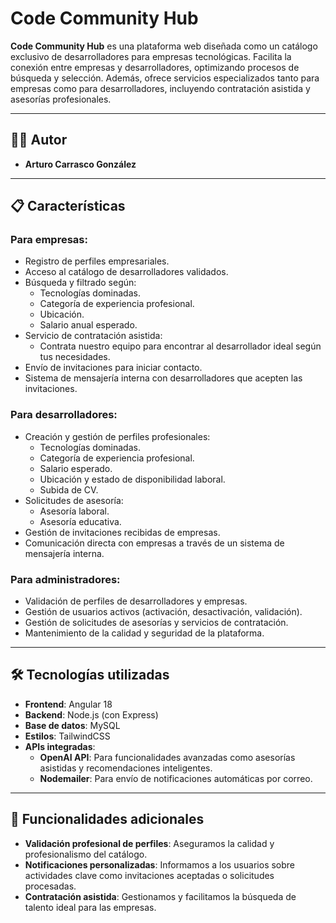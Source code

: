# Code Community Hub

**Code Community Hub** es una plataforma web diseñada como un catálogo exclusivo de desarrolladores para empresas tecnológicas. Facilita la conexión entre empresas y desarrolladores, optimizando procesos de búsqueda y selección. Además, ofrece servicios especializados tanto para empresas como para desarrolladores, incluyendo contratación asistida y asesorías profesionales.

---

## 👨‍💻 Autor

- **Arturo Carrasco González**

---

## 📋 Características

### Para empresas:
- Registro de perfiles empresariales.
- Acceso al catálogo de desarrolladores validados.
- Búsqueda y filtrado según:
  - Tecnologías dominadas.
  - Categoría de experiencia profesional.
  - Ubicación.
  - Salario anual esperado.
- Servicio de contratación asistida:
  - Contrata nuestro equipo para encontrar al desarrollador ideal según tus necesidades.
- Envío de invitaciones para iniciar contacto.
- Sistema de mensajería interna con desarrolladores que acepten las invitaciones.

### Para desarrolladores:
- Creación y gestión de perfiles profesionales:
  - Tecnologías dominadas.
  - Categoría de experiencia profesional.
  - Salario esperado.
  - Ubicación y estado de disponibilidad laboral.
  - Subida de CV.
- Solicitudes de asesoría:
  - Asesoría laboral.
  - Asesoría educativa.
- Gestión de invitaciones recibidas de empresas.
- Comunicación directa con empresas a través de un sistema de mensajería interna.

### Para administradores:
- Validación de perfiles de desarrolladores y empresas.
- Gestión de usuarios activos (activación, desactivación, validación).
- Gestión de solicitudes de asesorías y servicios de contratación.
- Mantenimiento de la calidad y seguridad de la plataforma.

---

## 🛠️ Tecnologías utilizadas

- **Frontend**: Angular 18
- **Backend**: Node.js (con Express)
- **Base de datos**: MySQL
- **Estilos**: TailwindCSS
- **APIs integradas**:
  - **OpenAI API**: Para funcionalidades avanzadas como asesorías asistidas y recomendaciones inteligentes.
  - **Nodemailer**: Para envío de notificaciones automáticas por correo.

---

## 🚀 Funcionalidades adicionales
- **Validación profesional de perfiles**: Aseguramos la calidad y profesionalismo del catálogo.
- **Notificaciones personalizadas**: Informamos a los usuarios sobre actividades clave como invitaciones aceptadas o solicitudes procesadas.
- **Contratación asistida**: Gestionamos y facilitamos la búsqueda de talento ideal para las empresas.

